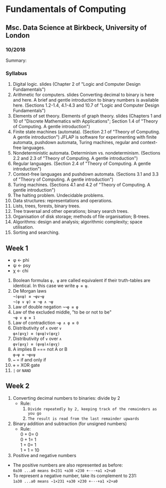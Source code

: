 # Fundamentals of Computing
## Msc. Data Science at Birkbeck, University of London
### 10/2018

Summary:

### Syllabus 
1. Digital logic. slides (Chapter 2 of "Logic and Computer Design Fundamentals")
2. Arithmetic for computers. slides Converting decimal to binary is here and here. A brief and gentle introduction to binary numbers is available here. (Sections 1.2-1.4, 4.1-4.3 and 10.7 of "Logic and Computer Design Fundamentals") 
3. Elements of set theory. Elements of graph theory. slides (Chapters 1 and 10 of "Discrete Mathematics with Applications"; Section 1.4 of "Theory of Computing. A gentle introduction") 
4. Finite state machines (automata). (Section 2.1 of "Theory of Computing. A gentle introduction") 
JFLAP is software for experimenting with finite automata, pushdown automata, Turing machines, regular and context-free languages.
5. Nondeterministic automata. Determinism vs. nondeterminism. (Sections 2.2 and 2.3 of "Theory of Computing. A gentle introduction")
6. Regular languages. (Section 2.4 of "Theory of Computing. A gentle introduction")
7. Context-free languages and pushdown automata. (Sections 3.1 and 3.3 of "Theory of Computing. A gentle introduction") 
8. Turing machines. (Sections 4.1 and 4.2 of "Theory of Computing. A gentle introduction") 
9. The halting problem. Undecidable problems.  
10. Data structures: representations and operations.
11. Lists, trees, forests, binary trees.
12. Tree traversal and other operations; binary search trees.
13. Organisation of disk storage; methods of file organisation; B-trees.
14. Algorithms: design and analysis; algorithmic complexity; space utilisation.
15. Sorting and searching.

## Week 1

* φ <- phi  
* ψ <- psy  
* χ <- chi  

1. Boolean formulas `φ, ψ` are called equivalent if their truth-tables are identical. In this case we write `φ ≡ ψ`.
2. De Morgan laws  
`¬(φ∧ψ) ≡ ¬φ∨¬ψ`  
`¬(φ ∨ ψ) ≡ ¬φ ∧ ¬ψ`
3. Law of double negation
`¬¬φ ≡ φ`  
4. Law of the excluded middle, "to be or not to be"   
`¬φ ∨ φ ≡ 1`  
5. Law of contradiction
`¬φ ∧ φ ≡ 0`  
6. Distributivity of `∧` over `∨`  
`φ∧(ψ∨χ) ≡ (φ∧ψ)∨(φ∧χ)`  
7. Distributivity of `∨` over `∧`  
`φ∨(ψ∧χ) ≡ (φ∨ψ)∧(φ∨χ)`  
8. A implies B === not A or B  
`φ→ψ ≡ ¬φ∨ψ`
9. `↔` = if and only if
10. `⊕` = XOR gate 
11. `|` or `NAND` 

## Week 2
1. Converting decimal numbers to binaries: divide by 2  
   * Rule: 
     1. `Divide repeatedly by 2, keeping track of the remainders as you go`
     2. `The result is read from the last remainder upwards`  
2. Binary addition and subtraction (for unsigned numbers)  
   * Rule:   
   0 + 0= 0  
   0 + 1= 1  
   1 + 0= 1  
   1 + 1 = 10  
3. Positive and negative numbers  
  * The positive numbers are also represented as before:  
    `0a30 ...a0 means 0×231 +a30 ×230 +···+a1 ×2+a0`
  * To represent a negative number, take its complement to 231:  
    `1a30 ...a0 means −1×231 +a30 ×230 +···+a1 ×2+a0`

